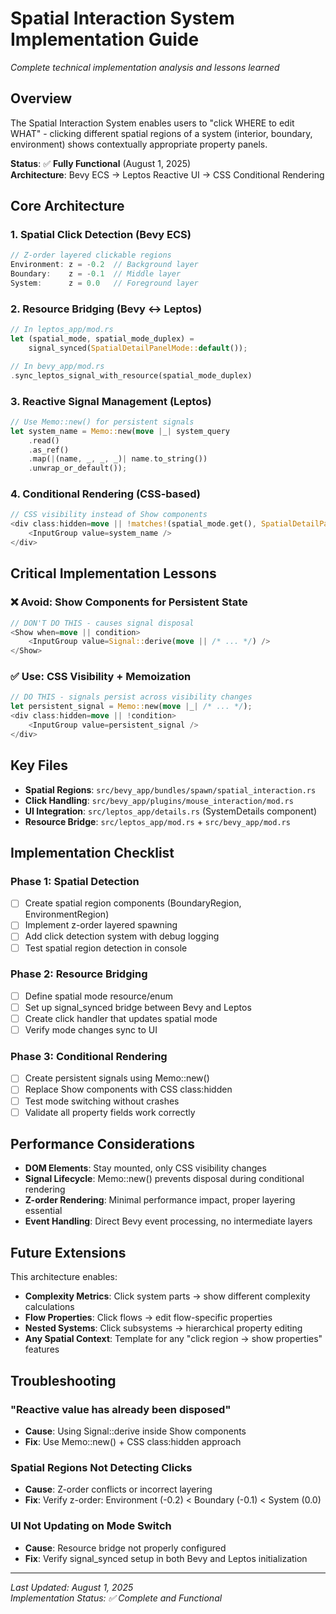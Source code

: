 # Spatial Interaction System Implementation Guide
*Complete technical implementation analysis and lessons learned*

## Overview

The Spatial Interaction System enables users to "click WHERE to edit WHAT" - clicking different spatial regions of a system (interior, boundary, environment) shows contextually appropriate property panels.

**Status**: ✅ **Fully Functional** (August 1, 2025)  
**Architecture**: Bevy ECS → Leptos Reactive UI → CSS Conditional Rendering

## Core Architecture

### 1. Spatial Click Detection (Bevy ECS)
```rust
// Z-order layered clickable regions
Environment: z = -0.2  // Background layer
Boundary:    z = -0.1  // Middle layer  
System:      z = 0.0   // Foreground layer
```

### 2. Resource Bridging (Bevy ↔ Leptos)
```rust
// In leptos_app/mod.rs
let (spatial_mode, spatial_mode_duplex) = 
    signal_synced(SpatialDetailPanelMode::default());

// In bevy_app/mod.rs  
.sync_leptos_signal_with_resource(spatial_mode_duplex)
```

### 3. Reactive Signal Management (Leptos)
```rust
// Use Memo::new() for persistent signals
let system_name = Memo::new(move |_| system_query
    .read()
    .as_ref()
    .map(|(name, _, _, _)| name.to_string())
    .unwrap_or_default());
```

### 4. Conditional Rendering (CSS-based)
```rust
// CSS visibility instead of Show components
<div class:hidden=move || !matches!(spatial_mode.get(), SpatialDetailPanelMode::System)>
    <InputGroup value=system_name />
</div>
```

## Critical Implementation Lessons

### ❌ Avoid: Show Components for Persistent State
```rust
// DON'T DO THIS - causes signal disposal
<Show when=move || condition>
    <InputGroup value=Signal::derive(move || /* ... */) />
</Show>
```

### ✅ Use: CSS Visibility + Memoization  
```rust
// DO THIS - signals persist across visibility changes
let persistent_signal = Memo::new(move |_| /* ... */);
<div class:hidden=move || !condition>
    <InputGroup value=persistent_signal />
</div>
```

## Key Files

- **Spatial Regions**: `src/bevy_app/bundles/spawn/spatial_interaction.rs`
- **Click Handling**: `src/bevy_app/plugins/mouse_interaction/mod.rs`
- **UI Integration**: `src/leptos_app/details.rs` (SystemDetails component)
- **Resource Bridge**: `src/leptos_app/mod.rs` + `src/bevy_app/mod.rs`

## Implementation Checklist

### Phase 1: Spatial Detection
- [ ] Create spatial region components (BoundaryRegion, EnvironmentRegion)
- [ ] Implement z-order layered spawning
- [ ] Add click detection system with debug logging
- [ ] Test spatial region detection in console

### Phase 2: Resource Bridging
- [ ] Define spatial mode resource/enum
- [ ] Set up signal_synced bridge between Bevy and Leptos
- [ ] Create click handler that updates spatial mode
- [ ] Verify mode changes sync to UI

### Phase 3: Conditional Rendering
- [ ] Create persistent signals using Memo::new()
- [ ] Replace Show components with CSS class:hidden
- [ ] Test mode switching without crashes
- [ ] Validate all property fields work correctly

## Performance Considerations

- **DOM Elements**: Stay mounted, only CSS visibility changes
- **Signal Lifecycle**: Memo::new() prevents disposal during conditional rendering
- **Z-order Rendering**: Minimal performance impact, proper layering essential
- **Event Handling**: Direct Bevy event processing, no intermediate layers

## Future Extensions

This architecture enables:
- **Complexity Metrics**: Click system parts → show different complexity calculations
- **Flow Properties**: Click flows → edit flow-specific properties  
- **Nested Systems**: Click subsystems → hierarchical property editing
- **Any Spatial Context**: Template for any "click region → show properties" features

## Troubleshooting

### "Reactive value has already been disposed"
- **Cause**: Using Signal::derive inside Show components
- **Fix**: Use Memo::new() + CSS class:hidden approach

### Spatial Regions Not Detecting Clicks
- **Cause**: Z-order conflicts or incorrect layering
- **Fix**: Verify z-order: Environment (-0.2) < Boundary (-0.1) < System (0.0)

### UI Not Updating on Mode Switch
- **Cause**: Resource bridge not properly configured
- **Fix**: Verify signal_synced setup in both Bevy and Leptos initialization

---

*Last Updated: August 1, 2025*  
*Implementation Status: ✅ Complete and Functional*